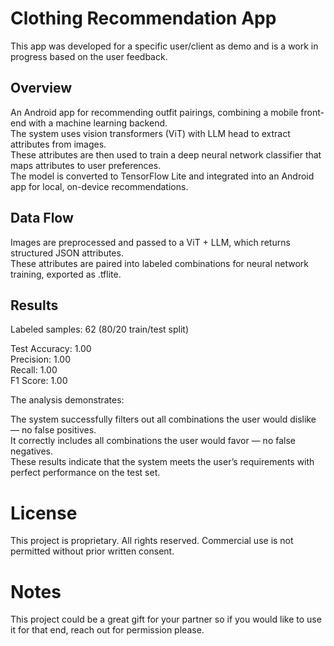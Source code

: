 # Clothing Recommendation App

This app was developed for a specific user/client as demo and is a work in progress based on the user feedback.

## Overview

An Android app for recommending outfit pairings, combining a mobile front-end with a machine learning backend.  
The system uses vision transformers (ViT) with LLM head to extract attributes from images.  
These attributes are then used to train a deep neural network classifier that maps attributes to user preferences.  
The model is converted to TensorFlow Lite and integrated into an Android app for local, on-device recommendations.

## Data Flow

Images are preprocessed and passed to a ViT + LLM, which returns structured JSON attributes.  
These attributes are paired into labeled combinations for neural network training, exported as .tflite.

## Results
Labeled samples: 62  (80/20 train/test split)

Test Accuracy: 1.00  
Precision: 1.00  
Recall: 1.00  
F1 Score: 1.00  

The analysis demonstrates:

The system successfully filters out all combinations the user would dislike — no false positives.  
It correctly includes all combinations the user would favor — no false negatives.  
These results indicate that the system meets the user’s requirements with perfect performance on the test set.  

# License

This project is proprietary. All rights reserved. Commercial use is not permitted without prior written consent.

# Notes

This project could be a great gift for your partner so if you would like to use it for that end, reach out for permission please.
